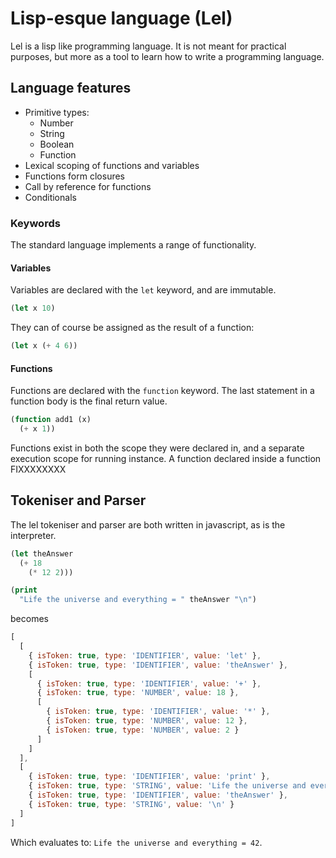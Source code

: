# Lisp-esque language (Lel)

Lel is a lisp like programming language. It is not meant for practical purposes, but more as a tool to learn how to write a programming language.

## Language features

- Primitive types:
  - Number
  - String
  - Boolean
  - Function
- Lexical scoping of functions and variables
- Functions form closures
- Call by reference for functions
- Conditionals

### Keywords

The standard language implements a range of functionality.

#### Variables

Variables are declared with the `let` keyword, and are immutable.

```lisp
(let x 10)
```

They can of course be assigned as the result of a function:

```lisp
(let x (+ 4 6))
```

#### Functions

Functions are declared with the `function` keyword. The last statement in a function body is the final return value.

```lisp
(function add1 (x)
  (+ x 1))
```

Functions exist in both the scope they were declared in, and a separate execution scope for running instance. A function declared inside a function FIXXXXXXXX

## Tokeniser and Parser

The lel tokeniser and parser are both written in javascript, as is the interpreter.

```lisp
(let theAnswer
  (+ 18
    (* 12 2)))

(print
  "Life the universe and everything = " theAnswer "\n")
```

becomes

```javascript
[
  [
    { isToken: true, type: 'IDENTIFIER', value: 'let' },
    { isToken: true, type: 'IDENTIFIER', value: 'theAnswer' },
    [
      { isToken: true, type: 'IDENTIFIER', value: '+' },
      { isToken: true, type: 'NUMBER', value: 18 },
      [
        { isToken: true, type: 'IDENTIFIER', value: '*' },
        { isToken: true, type: 'NUMBER', value: 12 },
        { isToken: true, type: 'NUMBER', value: 2 }
      ]
    ]
  ],
  [
    { isToken: true, type: 'IDENTIFIER', value: 'print' },
    { isToken: true, type: 'STRING', value: 'Life the universe and everything = ' },
    { isToken: true, type: 'IDENTIFIER', value: 'theAnswer' },
    { isToken: true, type: 'STRING', value: '\n' }
  ]
]
```

Which evaluates to: `Life the universe and everything = 42`.

